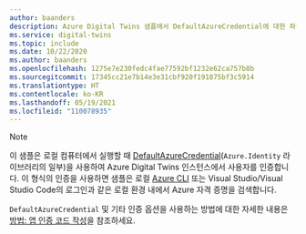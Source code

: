 ```yaml
---
author: baanders
description: Azure Digital Twins 샘플에서 DefaultAzureCredential에 대한 파일 포함 - 참고
ms.service: digital-twins
ms.topic: include
ms.date: 10/22/2020
ms.author: baanders
ms.openlocfilehash: 1275e7e230fedc4fae77592bf1232e62ca757b8b
ms.sourcegitcommit: 17345cc21e7b14e3e31cbf920f191875bf3c5914
ms.translationtype: HT
ms.contentlocale: ko-KR
ms.lasthandoff: 05/19/2021
ms.locfileid: "110078935"
---
```

>[!NOTE]
> 이 샘플은 로컬 컴퓨터에서 실행할 때 [DefaultAzureCredential](/dotnet/api/azure.identity.defaultazurecredential?view=azure-dotnet&preserve-view=true)(`Azure.Identity` 라이브러리의 일부)을 사용하여 Azure Digital Twins 인스턴스에서 사용자를 인증합니다. 이 형식의 인증을 사용하면 샘플은 로컬 [Azure CLI](/cli/azure/install-azure-cli) 또는 Visual Studio/Visual Studio Code의 로그인과 같은 로컬 환경 내에서 Azure 자격 증명을 검색합니다.
>
> `DefaultAzureCredential` 및 기타 인증 옵션을 사용하는 방법에 대한 자세한 내용은 [방법: 앱 인증 코드 작성](../articles/digital-twins/how-to-authenticate-client.md)을 참조하세요.